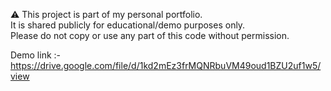 ⚠️ This project is part of my personal portfolio.  
It is shared publicly for educational/demo purposes only.  
Please do not copy or use any part of this code without permission.

Demo link :- https://drive.google.com/file/d/1kd2mEz3frMQNRbuVM49oud1BZU2uf1w5/view
